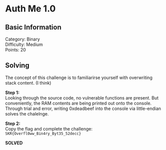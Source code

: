 # Auth Me 1.0

## Basic Information
Category: Binary    
Difficulty: Medium  
Points: 20  

## Solving
The concept of this challenge is to familiarirse yourself with overwriting stack content. (I think)
  
**Step 1:**  
Looking through the source code, no vulnerable functions are present. But conveniently, the RAM contents are being printed out onto the console. Through trial and error, writing 0xdeadbeef into the console via little-endian solves the chalelnge.  

**Step 2:**  
Copy the flag and complete the challenge: ```SKR{Overfl0ww_Bin4ry_Byt35_52decc}```

**SOLVED**  
